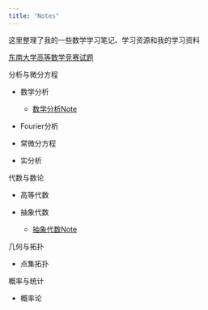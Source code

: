 ```yaml
---
title: "Notes"
---
```


这里整理了我的一些数学学习笔记、学习资源和我的学习资料

[东南大学高等数学竞赛试题](https://liyanyang1219.github.io/assets/southeast.pdf)

分析与微分方程

* 数学分析
  - [数学分析Note](https://liyanyang1219.github.io/assets/MathematicalAnalysis.pdf)
  
* Fourier分析

* 常微分方程

* 实分析
  
代数与数论

* 高等代数

* 抽象代数
  - [抽象代数Note](https://liyanyang1219.github.io/assets/AbstractAlgebra.pdf)

几何与拓扑

* 点集拓扑

概率与统计

* 概率论
